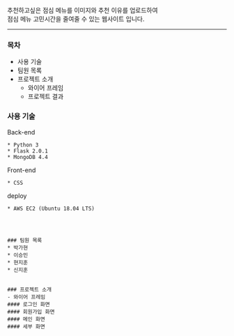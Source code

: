 추천하고싶은 점심 메뉴를 이미지와 추천 이유를 업로드하여  
점심 메뉴 고민시간을 줄여줄 수 있는 웹사이트 입니다.

---

### 목차

-   사용 기술
-   팀원 목록
-   프로젝트 소개
    -   와이어 프레임
    -   프로젝트 결과

### 사용 기술
Back-end
```
* Python 3
* Flask 2.0.1
* MongoDB 4.4

```
Front-end
```
* CSS
```
deploy
```
* AWS EC2 (Ubuntu 18.04 LTS)




### 팀원 목록
* 박가현
* 이승민
* 현지훈
* 신지훈


### 프로젝트 소개
- 와이어 프레임
#### 로그인 화면
#### 회원가입 화면
#### 메인 화면
#### 세부 화면
